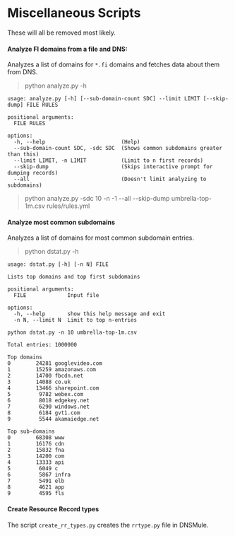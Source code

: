# Miscellaneous Scripts

These will all be removed most likely.

#### Analyze FI domains from a file and DNS:

Analyzes a list of domains for `*.fi` domains and fetches data about them from DNS.

> python analyze.py -h

```text
usage: analyze.py [-h] [--sub-domain-count SDC] --limit LIMIT [--skip-dump] FILE RULES

positional arguments:
  FILE RULES

options:
  -h, --help                        (Help)
  --sub-domain-count SDC, -sdc SDC  (Shows common subdomains greater than this)
  --limit LIMIT, -n LIMIT           (Limit to n first records)
  --skip-dump                       (Skips interactive prompt for dumping records)
  --all                             (Doesn't limit analyzing to subdomains)
```

> python analyze.py -sdc 10 -n -1 --all --skip-dump umbrella-top-1m.csv rules/rules.yml

#### Analyze most common subdomains

Analyzes a list of domains for most common subdomain entries.

> python dstat.py -h

```text
usage: dstat.py [-h] [-n N] FILE

Lists top domains and top first subdomains

positional arguments:
  FILE             Input file

options:
  -h, --help       show this help message and exit
  -n N, --limit N  Limit to top n-entries
```

```text
python dstat.py -n 10 umbrella-top-1m.csv

Total entries: 1000000

Top domains
0        24281 googlevideo.com
1        15259 amazonaws.com
2        14700 fbcdn.net
3        14088 co.uk
4        13466 sharepoint.com
5         9782 webex.com
6         8018 edgekey.net
7         6290 windows.net
8         6184 gvt1.com
9         5544 akamaiedge.net

Top sub-domains
0        68308 www
1        16176 cdn
2        15832 fna
3        14200 com
4        13333 api
5         6049 c
6         5867 infra
7         5491 elb
8         4621 app
9         4595 fls
```

#### Create Resource Record types

The script `create_rr_types.py` creates the `rrtype.py` file in DNSMule.